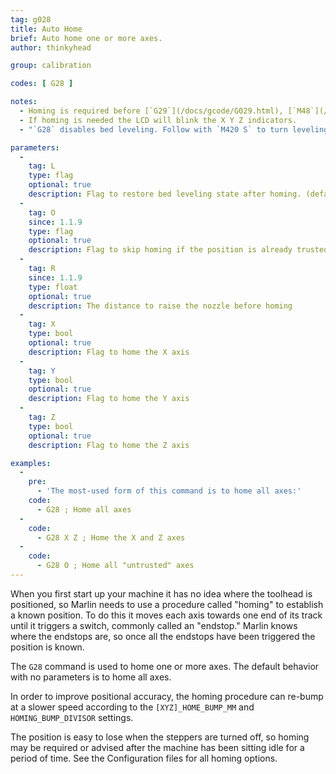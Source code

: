 ```yaml
---
tag: g028
title: Auto Home
brief: Auto home one or more axes.
author: thinkyhead

group: calibration

codes: [ G28 ]

notes:
  - Homing is required before [`G29`](/docs/gcode/G029.html), [`M48`](/docs/gcode/M048.html), and some other procedures.
  - If homing is needed the LCD will blink the X Y Z indicators.
  - "`G28` disables bed leveling. Follow with `M420 S` to turn leveling on, or use `RESTORE_LEVELING_AFTER_G28` to automatically keep leveling on after `G28`."

parameters:
  -
    tag: L
    type: flag
    optional: true
    description: Flag to restore bed leveling state after homing. (default `true`)
  -
    tag: O
    since: 1.1.9
    type: flag
    optional: true
    description: Flag to skip homing if the position is already trusted
  -
    tag: R
    since: 1.1.9
    type: float
    optional: true
    description: The distance to raise the nozzle before homing
  -
    tag: X
    type: bool
    optional: true
    description: Flag to home the X axis
  -
    tag: Y
    type: bool
    optional: true
    description: Flag to home the Y axis
  -
    tag: Z
    type: bool
    optional: true
    description: Flag to home the Z axis

examples:
  -
    pre:
      - 'The most-used form of this command is to home all axes:'
    code:
      - G28 ; Home all axes
  -
    code:
      - G28 X Z ; Home the X and Z axes
  -
    code:
      - G28 O ; Home all "untrusted" axes
---
```


When you first start up your machine it has no idea where the toolhead is positioned, so Marlin needs to use a procedure called "homing" to establish a known position. To do this it moves each axis towards one end of its track until it triggers a switch, commonly called an "endstop." Marlin knows where the endstops are, so once all the endstops have been triggered the position is known.

The `G28` command is used to home one or more axes. The default behavior with no parameters is to home all axes.

In order to improve positional accuracy, the homing procedure can re-bump at a slower speed according to the `[XYZ]_HOME_BUMP_MM` and `HOMING_BUMP_DIVISOR` settings.

The position is easy to lose when the steppers are turned off, so homing may be required or advised after the machine has been sitting idle for a period of time. See the Configuration files for all homing options.
